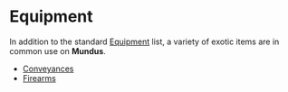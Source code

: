 # Equipment

In addition to the standard [Equipment] list, a variety of exotic items are in common use on **Mundus**.

- [Conveyances](conveyances.md)
- [Firearms](firearms.md)

[Equipment]: https://www.dndbeyond.com/sources/basic-rules/equipment
